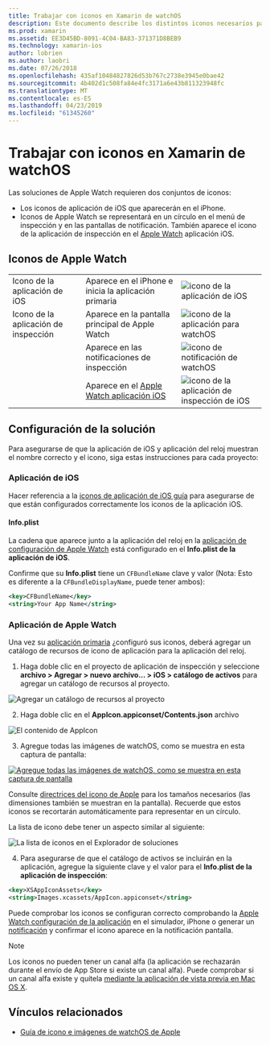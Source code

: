 ```yaml
---
title: Trabajar con iconos en Xamarin de watchOS
description: Este documento describe los distintos iconos necesarios para una aplicación de watchOS y cómo configurar una solución para incluir estos iconos.
ms.prod: xamarin
ms.assetid: EE3D45BD-8091-4C04-BA83-371371D8BEB9
ms.technology: xamarin-ios
author: lobrien
ms.author: laobri
ms.date: 07/26/2018
ms.openlocfilehash: 435af10484827826d53b767c2738e3945e0bae42
ms.sourcegitcommit: 4b402d1c508fa84e4fc3171a6e43b811323948fc
ms.translationtype: MT
ms.contentlocale: es-ES
ms.lasthandoff: 04/23/2019
ms.locfileid: "61345260"
---
```

# <a name="working-with-watchos-icons-in-xamarin"></a>Trabajar con iconos en Xamarin de watchOS

Las soluciones de Apple Watch requieren dos conjuntos de iconos:

* Los iconos de aplicación de iOS que aparecerán en el iPhone.
* Iconos de Apple Watch se representará en un círculo en el menú de inspección y en las pantallas de notificación. También aparece el icono de la aplicación de inspección en el [Apple Watch](~/ios/watchos/app-fundamentals/settings.md) aplicación iOS.

## <a name="apple-watch-icons"></a>Iconos de Apple Watch

| | | |
|-|-|-|
|Icono de la aplicación de iOS|Aparece en el iPhone e inicia la aplicación primaria|![icono de la aplicación de iOS](icons-images/icon-ios.png)|
|Icono de la aplicación de inspección|Aparece en la pantalla principal de Apple Watch|![icono de la aplicación para watchOS](icons-images/icon-home.png)|
||Aparece en las notificaciones de inspección|![icono de notificación de watchOS](icons-images/notification-icon.png)|
||Aparece en el [Apple Watch aplicación iOS](~/ios/watchos/app-fundamentals/settings.md)|![icono de la aplicación de inspección de iOS](icons-images/watch-app-sml.png)|

## <a name="configuring-your-solution"></a>Configuración de la solución

Para asegurarse de que la aplicación de iOS y aplicación del reloj muestran el nombre correcto y el icono, siga estas instrucciones para cada proyecto:

### <a name="ios-app"></a>Aplicación de iOS

Hacer referencia a la [iconos de aplicación de iOS guía](~/ios/app-fundamentals/images-icons/app-icons.md) para asegurarse de que están configurados correctamente los iconos de la aplicación iOS.

#### <a name="infoplist"></a>Info.plist

La cadena que aparece junto a la aplicación del reloj en la [aplicación de configuración de Apple Watch](~/ios/watchos/app-fundamentals/settings.md) está configurado en el **Info.plist de la aplicación de iOS**.

Confirme que su **Info.plist** tiene un `CFBundleName` clave y valor (Nota: Esto es diferente a la `CFBundleDisplayName`, puede tener ambos):

```xml
<key>CFBundleName</key>
<string>Your App Name</string>
```

### <a name="apple-watch-app"></a>Aplicación de Apple Watch

Una vez su [aplicación primaria](~/ios/watchos/app-fundamentals/parent-app.md) ¿configuró sus iconos, deberá agregar un catálogo de recursos de icono de aplicación para la aplicación del reloj.

1. Haga doble clic en el proyecto de aplicación de inspección y seleccione **archivo > Agregar > nuevo archivo... > iOS > catálogo de activos** para agregar un catálogo de recursos al proyecto.

 ![](icons-images/newasset.png "Agregar un catálogo de recursos al proyecto")

2. Haga doble clic en el **AppIcon.appiconset/Contents.json** archivo

  ![](icons-images/xcassets-iconset-sml.png "El contenido de AppIcon")

3. Agregue todas las imágenes de watchOS, como se muestra en esta captura de pantalla:

  [![](icons-images/appicons-sml.png "Agregue todas las imágenes de watchOS, como se muestra en esta captura de pantalla")](icons-images/appicons.png#lightbox)

  Consulte [directrices del icono de Apple](https://developer.apple.com/design/human-interface-guidelines/watchos/icons-and-images/menu-icons/) para los tamaños necesarios (las dimensiones también se muestran en la pantalla). Recuerde que estos iconos se recortarán automáticamente para representar en un círculo.

  La lista de icono debe tener un aspecto similar al siguiente:

  ![](icons-images/xcassets-complete-sml.png "La lista de iconos en el Explorador de soluciones")

4. Para asegurarse de que el catálogo de activos se incluirán en la aplicación, agregue la siguiente clave y el valor para el **Info.plist de la aplicación de inspección**:

```xml
<key>XSAppIconAssets</key>
<string>Images.xcassets/AppIcon.appiconset</string>
```

Puede comprobar los iconos se configuran correcto comprobando la [Apple Watch configuración de la aplicación](~/ios/watchos/app-fundamentals/settings.md) en el simulador, iPhone o generar un [notificación](~/ios/watchos/platform/notifications.md) y confirmar el icono aparece en la notificación pantalla.

> [!NOTE]
> Los iconos no pueden tener un canal alfa (la aplicación se rechazarán durante el envío de App Store si existe un canal alfa). Puede comprobar si un canal alfa existe y quítela [mediante la aplicación de vista previa en Mac OS X](~/ios/watchos/troubleshooting.md#noalpha).


## <a name="related-links"></a>Vínculos relacionados

- [Guía de icono e imágenes de watchOS de Apple](https://developer.apple.com/design/human-interface-guidelines/watchos/icons-and-images/)
